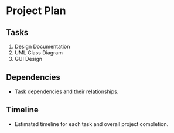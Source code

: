 # Project Plan

## Tasks
1. Design Documentation
2. UML Class Diagram
3. GUI Design

## Dependencies
- Task dependencies and their relationships.

## Timeline
- Estimated timeline for each task and overall project completion.